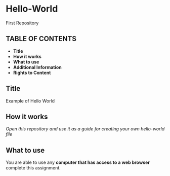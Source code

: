 # Hello-World
First Repository
## TABLE OF CONTENTS
- **Title**
- **How it works**
- **What to use**
- **Additional Information**
- **Rights to Content**

## Title
Example of Hello World

## How it works
*Open this repository and use it as a guide for creating your own hello-world file*

## What to use
You are able to use any **computer that has access to a web browser** complete this assignment. 
